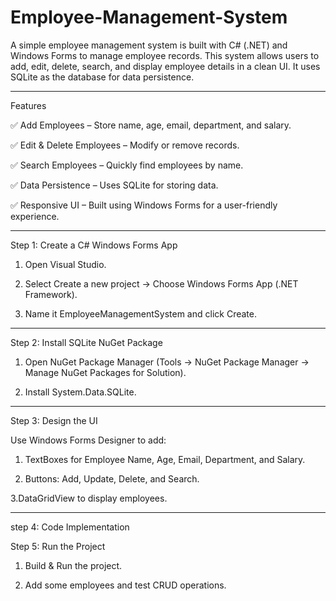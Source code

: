 # Employee-Management-System

A simple employee management system is built with C# (.NET) and Windows Forms to manage employee records. This system allows users to add, edit, delete, search, and display employee details in a clean UI. It uses SQLite as the database for data persistence.

______________________________________________________________________________________________________________________________________________________________________________________________________________________________________________

Features

✅ Add Employees – Store name, age, email, department, and salary.

✅ Edit & Delete Employees – Modify or remove records.

✅ Search Employees – Quickly find employees by name.

✅ Data Persistence – Uses SQLite for storing data.

✅ Responsive UI – Built using Windows Forms for a user-friendly experience.

______________________________________________________________________________________________________________________________________________________________________________________________________________________________________________


Step 1: Create a C# Windows Forms App

  1. Open Visual Studio.
  
  2. Select Create a new project → Choose Windows Forms App (.NET Framework).
   
  3. Name it EmployeeManagementSystem and click Create.

______________________________________________________________________________________________________________________________________________________________________________________________________________________________________________

Step 2: Install SQLite NuGet Package

  1. Open NuGet Package Manager (Tools -> NuGet Package Manager -> Manage NuGet Packages for Solution).
     
  2. Install System.Data.SQLite.

______________________________________________________________________________________________________________________________________________________________________________________________________________________________________________

Step 3: Design the UI

Use Windows Forms Designer to add:

 1. TextBoxes for Employee Name, Age, Email, Department, and Salary.
    
 2. Buttons: Add, Update, Delete, and Search.
    
 3.DataGridView to display employees.

______________________________________________________________________________________________________________________________________________________________________________________________________________________________________________

step 4: Code Implementation

Step 5: Run the Project

1. Build & Run the project.
   
2. Add some employees and test CRUD operations.



